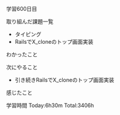 学習600日目

取り組んだ課題一覧

- タイピング
- RailsでX_cloneのトップ画面実装

わかったこと

次にやること

- 引き続きRailsでX_cloneのトップ画面実装


感じたこと

学習時間 Today:6h30m Total:3406h